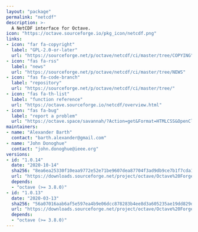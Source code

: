 ```yaml
---
layout: "package"
permalink: "netcdf"
description: >-
  A NetCDF interface for Octave.
icon: "https://octave.sourceforge.io/pkg_icon/netcdf.png"
links:
- icon: "far fa-copyright"
  label: "GPL-2.0-or-later"
  url: "https://sourceforge.net/p/octave/netcdf/ci/master/tree/COPYING"
- icon: "fas fa-rss"
  label: "news"
  url: "https://sourceforge.net/p/octave/netcdf/ci/master/tree/NEWS"
- icon: "fas fa-code-branch"
  label: "repository"
  url: "https://sourceforge.net/p/octave/netcdf/ci/master/tree/"
- icon: "fas fa-th-list"
  label: "function reference"
  url: "https://octave.sourceforge.io/netcdf/overview.html"
- icon: "fas fa-bug"
  label: "report a problem"
  url: "https://octave.space/savannah/?Action=get&Format=HTMLCSS&OpenClosed=open&Title=[octave%20forge]%20(netcdf)"
maintainers:
- name: "Alexander Barth"
  contact: "barth.alexander@gmail.com"
- name: "John Donoghue"
  contact: "john.donoghue@ieee.org"
versions:
- id: "1.0.14"
  date: "2020-10-14"
  sha256: "8ea6ea25330f10eaa9772e52e71be9607dea87704f3ad9db9ce7b1f7cda1bcf1"
  url: "https://downloads.sourceforge.net/project/octave/Octave%20Forge%20Packages/Individual%20Package%20Releases/netcdf-1.0.14.tar.gz"
  depends:
  - "octave (>= 3.8.0)"
- id: "1.0.13"
  date: "2020-03-13"
  sha256: "56a07016aab6af5e597ea4b9e06dcc878283b4ee8d3a605235ae19dd829dd9e2"
  url: "https://downloads.sourceforge.net/project/octave/Octave%20Forge%20Packages/Individual%20Package%20Releases/netcdf-1.0.13.tar.gz"
  depends:
  - "octave (>= 3.8.0)"
---
```

